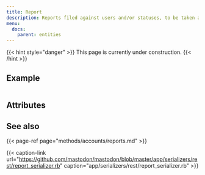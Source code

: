 ```yaml
---
title: Report
description: Reports filed against users and/or statuses, to be taken action on by moderators.
menu:
  docs:
    parent: entities
---
```


{{< hint style="danger" >}}
This page is currently under construction.
{{< /hint >}}

## Example

```text

```

## Attributes

## See also

{{< page-ref page="methods/accounts/reports.md" >}}

{{< caption-link url="https://github.com/mastodon/mastodon/blob/master/app/serializers/rest/report_serializer.rb" caption="app/serializers/rest/report\_serializer.rb" >}}



